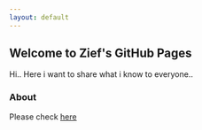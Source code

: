```yaml
---
layout: default
---
```


## Welcome to Zief's GitHub Pages

Hi.. 
Here i want to share what i know to everyone..


### About

Please check [here](./about.html)
